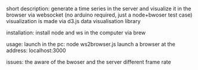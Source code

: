 short description:
generate a time series in the server and visualize it in the browser via websocket
(no arduino required, just a node+bwoser test case)
visualization is made via d3.js data visualisation library

installation:
install node and ws in the computer via brew

usage:
launch in the pc:
    node ws2browser.js
launch a browser at the address:
    localhost:3000

issues:
the aware of the bwoser and the server different frame rate
     